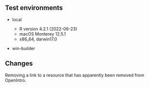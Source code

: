 ## Test environments

* local
    * R version 4.2.1 (2022-06-23)
    * macOS Monterey 12.5.1
    * x86_64, darwin17.0

* win-builder

## Changes

Removing a link to a resource that has apparently been removed from OpenIntro.

